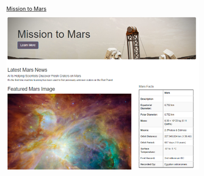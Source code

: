 [Mission to Mars](https://jojobear2020.github.io/Mission-to-Mars/)


![](https://github.com/jojobear2020/Mission-to-Mars/blob/main/main_page.PNG)

